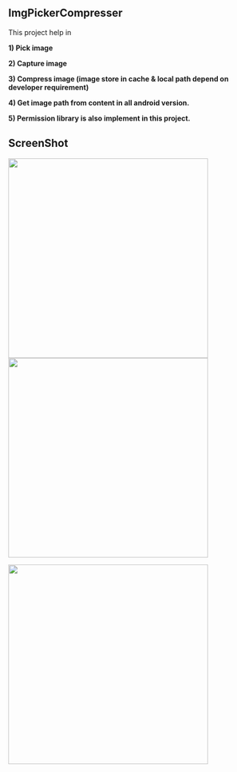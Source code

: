 ## ImgPickerCompresser

This  project help in 

**1) Pick image**

**2) Capture image**

**3) Compress image (image store in cache & local path depend on developer requirement)**

**4) Get image path from content in all android version.**

**5) Permission library is also implement in this project.**


ScreenShot
-----------

<img src="https://github.com/webaddicted/ImgPickerCompresser/blob/master/screenshot/home.png" width="400">   <img src="https://github.com/webaddicted/ImgPickerCompresser/blob/master/screenshot/permission.png" width="400">

 <img src="https://github.com/webaddicted/ImgPickerCompresser/blob/master/screenshot/selection.png" width="400">
 <!--
![demo](https://github.com/webaddicted/ImgPickerCompresser/blob/master/screenshot/home.png)
![demo](https://github.com/webaddicted/ImgPickerCompresser/blob/master/screenshot/permission.png)
![demo](https://github.com/webaddicted/ImgPickerCompresser/blob/master/screenshot/selection.png)

-->


